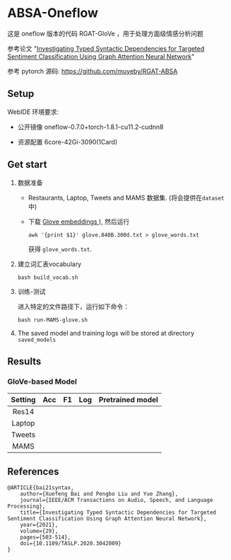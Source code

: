 # ABSA-Oneflow

这是 oneflow 版本的代码 RGAT-GloVe ，用于处理方面级情感分析问题

参考论文 "[Investigating Typed Syntactic Dependencies for Targeted Sentiment Classification Using Graph Attention Neural Network](https://arxiv.org/abs/2002.09685)"

参考 pytorch 源码: https://github.com/muyeby/RGAT-ABSA


## Setup

WebIDE 环境要求:

+ 公开镜像 oneflow-0.7.0+torch-1.8.1-cu11.2-cudnn8 

+ 资源配置 6core-42Gi-3090(1Card) 


## Get start

1. 数据准备

   + Restaurants, Laptop, Tweets and MAMS 数据集. (将会提供在`dataset`中)

   + 下载 [ Glove embeddings ](http://nlp.stanford.edu/data/glove.840B.300d.zip)), 
      然后运行

     ```
     awk '{print $1}' glove.840B.300d.txt > glove_words.txt
     ```

     获得 `glove_words.txt`.

2. 建立词汇表vocabulary

   ```
   bash build_vocab.sh
   ```

3. 训练-测试

   进入特定的文件路径下，运行如下命令：

   ``` 
   bash run-MAMS-glove.sh
   ```

4. The saved model and training logs will be stored at directory `saved_models`  



## Results

### GloVe-based Model

|Setting|  Acc  | F1  | Log | Pretrained model |
|  :----:  | :----:  |:---:|  :----:  | :----:  |
| Res14   |  |  |  |  |
| Laptop  |  |  |  |  |
| Tweets  |  |  |  |  |
| MAMS    |  |  |  |  |



## References

```
@ARTICLE{bai21syntax,  
	author={Xuefeng Bai and Pengbo Liu and Yue Zhang},  
	journal={IEEE/ACM Transactions on Audio, Speech, and Language Processing},   
	title={Investigating Typed Syntactic Dependencies for Targeted Sentiment Classification Using Graph Attention Neural Network},   
	year={2021},  
	volume={29}, 
	pages={503-514},  
	doi={10.1109/TASLP.2020.3042009}
}
```



